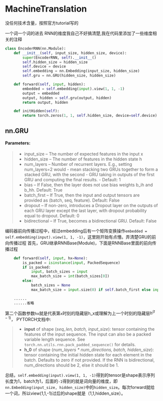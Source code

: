 # MachineTranslation
没任何技术含量，按照官方tutorial写的

一个词一个词的进去
RNN的维度我自己不好搞清楚,我在代码里添加了一些维度相关的注释
```python
class EncoderRNN(nn.Module):
    def __init__(self, input_size, hidden_size, device):
        super(EncoderRNN, self).__init__()
        self.hidden_size = hidden_size
        self.device = device
        self.embedding = nn.Embedding(input_size, hidden_size)
        self.gru = nn.GRU(hidden_size, hidden_size)

    def forward(self, input, hidden):
        embedded = self.embedding(input).view(1, 1, -1)
        output = embedded
        output, hidden = self.gru(output, hidden)
        return output, hidden

    def initHidden(self):
        return torch.zeros(1, 1, self.hidden_size, device=self.device)
```
## nn.GRU
#### Parameters:	
>
>- input_size – The number of expected features in the input x
>- hidden_size – The number of features in the hidden state h
>- num_layers – Number of recurrent layers. E.g., setting num_layers=2 would - mean stacking two GRUs together to form a stacked GRU, with the second - GRU taking in outputs of the first GRU and computing the final results. - Default: 1
>- bias – If False, then the layer does not use bias weights b_ih and b_hh. Default: True
>- batch_first – If True, then the input and output tensors are provided as (batch, seq, feature). Default: False
>- dropout – If non-zero, introduces a Dropout layer on the outputs of each GRU layer except the last layer, with dropout probability equal to dropout. Default: 0
>- bidirectional – If True, becomes a bidirectional GRU. Default: False

编码器前向传播过程中，经过embedding后有一个矩阵变换操作`embedded = self.embedding(input).view(1, 1, -1)`，这里刚开始有点懵。弄清楚GRU的前向传播过程
首先，GRU继承RNNBase(Module)，下面是RNNBase里面的前向传播过程
```python
    def forward(self, input, hx=None):
        is_packed = isinstance(input, PackedSequence)
        if is_packed:
            input, batch_sizes = input
            max_batch_size = int(batch_sizes[0])
        else:
            batch_sizes = None
            max_batch_size = input.size(0) if self.batch_first else input.size(1)

    ......
    ......省略
```

第二个函数参数`hx`就是代表第`x`时刻的隐藏层h_x或理解为上一个时刻的隐藏层$h^{(t-1)}$，
PYTORCH文档中:
> - **input** of shape (*seq_len, batch, input_size*): tensor containing the features of the input sequence. The input can also be a packed variable length sequence. See `torch.nn.utils.rnn.pack_padded_sequence()` for details.
> - **h_0** of shape (*num_layers * num_directions, batch, hidden_size*): tensor containing the initial hidden state for each element in the batch. Defaults to zero if not provided. If the RNN is bidirectional, num_directions should be 2, else it should be 1.

总结，`self.embedding(input).view(1, 1, -1)`得到的tensor是shape表示序列长度为1，batch为1，后面的`-1`得到的就是词向量的维度，即`nn.Embedding(input_size, hidden_size)`中的`hidden_size`。每次forward就给一个词，所以view(1,1,-1)过后的shape就是（1,1,hidden_size）。

